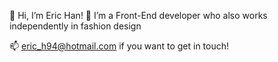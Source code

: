 👋 Hi, I’m Eric Han!
👀 I’m a Front-End developer who also works independently in fashion design

📫 eric_h94@hotmail.com if you want to get in touch!
